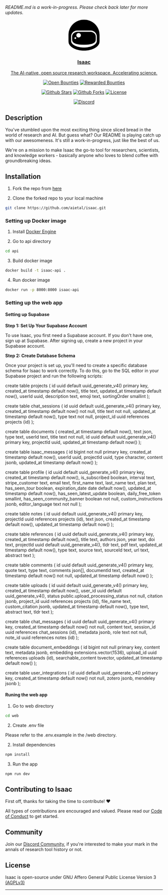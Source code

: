 _README.md is a work-in-progress. Please check back later for more updates._

<p align="center">

  <a href="https://isaaceditor.com">
    <img src="assets/isaac-logo.png" alt="Isaac Logo" width="100" height="100">
  
  <h3 align="center">Isaac</h3>
  <p align="center">
    The AI-native, open source research workspace. Accelerating science.

<p align="center">
<a href="https://console.algora.io/org/isaac/bounties?status=open"><img src="https://img.shields.io/endpoint?url=https%3A%2F%2Fconsole.algora.io%2Fapi%2Fshields%2Fisaac%2Fbounties%3Fstatus%3Dopen" alt="Open Bounties"></a>
<a href="https://console.algora.io/org/isaac/bounties?status=completed"><img src="https://img.shields.io/endpoint?url=https%3A%2F%2Fconsole.algora.io%2Fapi%2Fshields%2Fisaac%2Fbounties%3Fstatus%3Dcompleted" alt="Rewarded Bounties"></a>

<p align="center">
<a href="https://github.com/aietal/isaac/stargazers"><img src="https://img.shields.io/github/stars/aietal/isaac" alt="Github Stars"></a>
</a>
<a href="https://github.com/aietal/isaac/network/members"><img src="https://img.shields.io/github/forks/aietal/isaac" alt="Github Forks"></a>
<a href="https://github.com/aietal/isaac/blob/main/LICENSE"><img src="https://img.shields.io/badge/license-AGPLv3-blue" alt="License">
</a>

<p align="center">
<a href="https://discord.gg/sJBSV4Fh5k"><img src="https://img.shields.io/discord/1085110924043616286?label=discord" alt="Discord"></a>

## Description

You've stumbled upon the most exciting thing since sliced bread in the world of research and AI. But guess what? Our README is playing catch up with our awesomeness. It's still a work-in-progress, just like the best of us.

We're on a mission to make Isaac the go-to tool for researchers, scientists, and knowledge workers - basically anyone who loves to blend coffee with groundbreaking ideas.

## Installation

1. Fork the repo from [here](https://github.com/aietal/isaac/fork)

2. Clone the forked repo to your local machine

```bash
git clone https://github.com/aietal/isaac.git
```

### Setting up Docker image

1. Install [Docker Engine](https://docs.docker.com/engine/install/)

2. Go to api directory

```bash
cd api
```

3. Build docker image

```bash
docker build -t isaac-api .
```

4. Run docker image

```bash
docker run -p 8000:8000 isaac-api
```

### Setting up the web app

#### Setting up Supabase

**Step 1: Set Up Your Supabase Account**

To use Isaac, you first need a Supabase account. If you don't have one, sign up at Supabase. After signing up, create a new project in your Supabase account.

**Step 2: Create Database Schema**

Once your project is set up, you'll need to create a specific database schema for Isaac to work correctly. To do this, go to the SQL editor in your Supabase project and run the following scripts:

create table projects (
  id uuid default uuid_generate_v4() primary key,
  created_at timestamp default now(),
  title text,
  updated_at timestamp default now(),
  userId uuid,
  description text,
  emoji text,
  sortingOrder smallint
);

create table chat_sessions (
  id uuid default uuid_generate_v4() primary key,
  created_at timestamp default now() not null,
  title text not null,
  updated_at timestamp default now(),
  type text not null,
  project_id uuid references projects (id)
);

create table documents (
  created_at timestamp default now(),
  text json,
  type text,
  userId text,
  title text not null,
  id uuid default uuid_generate_v4() primary key,
  projectId uuid,
  updated_at timestamp default now()
);

create table isaac_messages (
  id bigint not null primary key,
  created_at timestamp default now(),
  userId uuid,
  projectId uuid,
  type character,
  content jsonb,
  updated_at timestamp default now()
);

create table profile (
  id uuid default uuid_generate_v4() primary key,
  created_at timestamp default now(),
  is_subscribed boolean,
  interval text,
  stripe_customer text,
  email text,
  first_name text,
  last_name text,
  plan text,
  has_seen_tour boolean,
  expiration_date date default now(),
  updated_at timestamp default now(),
  has_seen_latest_update boolean,
  daily_free_token smallint,
  has_seen_community_banner boolean not null,
  custom_instructions jsonb,
  editor_language text not null
);

create table notes (
  id uuid default uuid_generate_v4() primary key,
  projectId uuid references projects (id),
  text json,
  created_at timestamp default now(),
  updated_at timestamp default now()
);

create table references (
  id uuid default uuid_generate_v4() primary key,
  created_at timestamp default now(),
  title text,
  authors json,
  year text,
  doi text,
  projectId uuid default uuid_generate_v4(),
  tldr text,
  pdf text,
  updated_at timestamp default now(),
  type text,
  source text,
  sourceId text,
  url text,
  abstract text
);

create table comments (
  id uuid default uuid_generate_v4() primary key,
  quote text,
  type text,
  comments json[],
  documentId text,
  created_at timestamp default now() not null,
  updated_at timestamp default now()
);

create table uploads (
  id uuid default uuid_generate_v4() primary key,
  created_at timestamp default now(),
  user_id uuid default uuid_generate_v4(),
  status public.upload_processing_status not null,
  citation jsonb,
  project_id uuid references projects (id),
  file_name text,
  custom_citation jsonb,
  updated_at timestamp default now(),
  type text,
  abstract text,
  tldr text
);

create table chat_messages (
  id uuid default uuid_generate_v4() primary key,
  created_at timestamp default now() not null,
  content text,
  session_id uuid references chat_sessions (id),
  metadata jsonb,
  role text not null,
  note_id uuid references notes (id)
);

create table document_embeddings (
  id bigint not null primary key,
  content text,
  metadata jsonb,
  embedding extensions.vector(1536),
  upload_id uuid references uploads (id),
  searchable_content tsvector,
  updated_at timestamp default now()
);

create table user_integrations (
  id uuid default uuid_generate_v4() primary key,
  created_at timestamp default now() not null,
  zotero jsonb,
  mendeley jsonb
);

#### Runing the web app


1. Go to web directory

```bash
cd web
```

2. Create .env file 

Please refer to the .env.example in the /web directory.

2. Install dependencies

```bash
npm install
```

3. Run the app

```bash
npm run dev
```

## Contributing to Isaac

First off, thanks for taking the time to contribute! ❤️

All types of contributions are encouraged and valued. Please read our [Code of Conduct](CODE_OF_CONDUCT.md) to get started.

## Community

Join our [Discord Community](https://discord.gg/sJBSV4Fh5k), if you're interested to make your mark in the annals of research tool history or not.

## License

Isaac is open-source under GNU Affero General Public License Version 3 [(AGPLv3)](https://github.com/aietal/isaac/blob/main/LICENSE)

---


